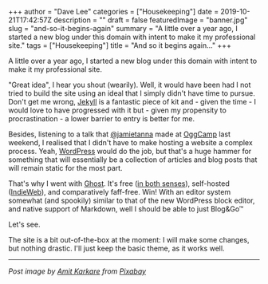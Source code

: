 +++
author = "Dave Lee"
categories = ["Housekeeping"]
date = 2019-10-21T17:42:57Z
description = ""
draft = false
featuredImage = "banner.jpg"
slug = "and-so-it-begins-again"
summary = "A little over a year ago, I started a new blog under this domain with intent to make it my professional site."
tags = ["Housekeeping"]
title = "And so it begins again..."
+++


A little over a year ago, I started a new blog under this domain with intent to make it my professional site.

"Great idea", I hear you shout (wearily).  Well, it would have been had I not tried to build the site using an ideal that I simply didn't have time to pursue.  Don't get me wrong, [Jekyll](https://jekyllrb.com/) is a fantastic piece of kit and - given the time - I would love to have progressed with it but - given my propensity to procrastination - a lower barrier to entry is better for me.

Besides, listening to a talk that [@jamietanna](https://twitter.com/jamietanna) made at [OggCamp](https://oggcamp.org/) last weekend, I realised that I didn't have to make hosting a website a complex process.  Yeah, [WordPress](https://wordpress.org) would do the job, but that's a huge hammer for something that will essentially be a collection of articles and blog posts that will remain static for the most part.

That's why I went with [Ghost](https://ghost.org/).  It's free ([in both senses](https://en.wikipedia.org/wiki/Gratis_versus_libre)), self-hosted ([IndieWeb](https://indieweb.org/)), and comparatively faff-free.  Win!  With an editor system somewhat (and spookily) similar to that of the new WordPress block editor, and native support of Markdown, well I should be able to just Blog&Go&trade;

Let's see.

The site is a bit out-of-the-box at the moment: I will make some changes, but nothing drastic.  I'll just keep the basic theme, as it works well.

---

_Post image by [Amit Karkare](https://pixabay.com/users/dramitkarkare-6165456/?utm_source=link-attribution&amp;utm_medium=referral&amp;utm_campaign=image&amp;utm_content=2787877) from [Pixabay](https://pixabay.com/?utm_source=link-attribution&amp;utm_medium=referral&amp;utm_campaign=image&amp;utm_content=2787877)_




